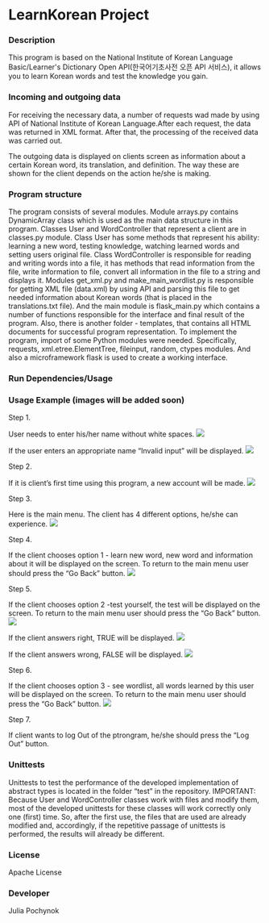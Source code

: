 # LearnKorean Project

### Description
This program is based on the National Institute of Korean Language Basic/Learner's Dictionary Open API(한국어기초사전 오픈 API 서비스), it allows you to learn Korean words and test the knowledge you gain.

### Incoming and outgoing data
For receiving the necessary data, a number of requests wad made by using API of National Institute of Korean Language.After each request, the data was returned in XML format. After that, the processing of the received data was carried out.

The outgoing data is displayed on clients screen as information about a certain Korean word, its translation, and definition. The way these are shown for the client depends on the action he/she is making.

### Program structure
The program consists of several modules. Module arrays.py contains DynamicArray class which is used as the main data structure in this program. Classes User and WordController that represent a client are in classes.py module. Class User has some methods that represent his ability: learning a new word, testing knowledge, watching learned words and setting users original file. Class WordController is responsible for reading and writing words into a file, it has methods that read information from the file, write information to file, convert all information in the file to a string and displays it. 
Modules get_xml.py and make_main_wordlist.py is responsible for getting XML file (data.xml)  by using API and parsing this file to get needed information about Korean words (that is placed in the translations.txt file).
And the main module is flask_main.py which contains a number of functions responsible for the interface and final result of the program.
Also, there is another folder - templates, that contains all HTML documents for successful program representation.
To implement the program, import of some Python modules were needed. Specifically,  requests, xml.etree.ElementTree, fileinput, random, ctypes modules.
And also a microframework flask is used to create a working interface.

### Run Dependencies/Usage


### Usage Example (images will be added soon)
Step 1. 

User needs to enter his/her name without white spaces.
![](https://github.com/juliapochynok/LearnKorean_project/blob/master/images/kor11.png?raw=true)

If the user enters an appropriate name “Invalid input” will be displayed.
![](https://github.com/juliapochynok/LearnKorean_project/blob/master/images/kor12.png?raw=true)

Step 2.

If it is client’s first time using this program, a new account will be made.
![](https://github.com/juliapochynok/LearnKorean_project/blob/master/images/kor2.png?raw=true)

Step 3.

Here is the main menu. The client has 4 different options, he/she can experience.
![](https://github.com/juliapochynok/LearnKorean_project/blob/master/images/kor3.png?raw=true)

Step 4.

If the client chooses option 1 - learn new word, new word and information about it will be displayed on the screen. To return to the main menu user should press the “Go Back” button.
![](https://github.com/juliapochynok/LearnKorean_project/blob/master/images/kor4.png?raw=true)

Step 5.

If the client chooses option 2 -test yourself, the test will be displayed on the screen. To return to the main menu user should press the “Go Back” button.
![](https://github.com/juliapochynok/LearnKorean_project/blob/master/images/Screenshot%20from%202019-05-15%2020-33-23.png?raw=true)

If the client answers right, TRUE will be displayed.
![](https://github.com/juliapochynok/LearnKorean_project/blob/master/images/kor13.png?raw=true)

If the client answers wrong, FALSE will be displayed.
![](https://github.com/juliapochynok/LearnKorean_project/blob/master/images/kor8.png?raw=true)

Step 6.

If the client chooses option 3 - see wordlist, all words learned by this user will be displayed on the screen. To return to the main menu user should press the “Go Back” button.
![](https://github.com/juliapochynok/LearnKorean_project/blob/master/images/kor9.png?raw=true)

Step 7.

If client wants to log Out of the ptrongram, he/she should press the “Log Out” button.


### Unittests
Unittests to test the performance of the developed implementation of abstract types is located in the folder “test” in the repository. 
IMPORTANT: Because User and WordController classes work with files and modify them, most of the developed unittests for these classes will work correctly only one (first) time. So, after the first use, the files that are used are already modified and, accordingly, if the repetitive passage of unittests is performed, the results will already be different.

### License
Apache License

### Developer
Julia Pochynok 
